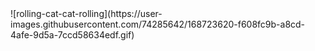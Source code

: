 <div>![rolling-cat-cat-rolling](https://user-images.githubusercontent.com/74285642/168723620-f608fc9b-a8cd-4afe-9d5a-7ccd58634edf.gif)</div>
